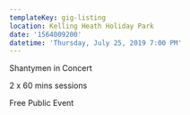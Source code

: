 ```yaml
---
templateKey: gig-listing
location: Kelling Heath Holiday Park
date: '1564009200'
datetime: 'Thursday, July 25, 2019 7:00 PM'
---
```

Shantymen in Concert

2 x 60 mins sessions

Free Public Event
